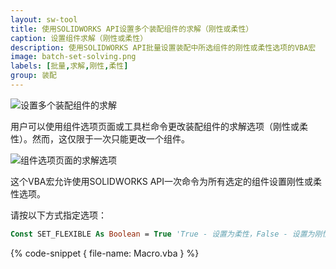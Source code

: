 ```yaml
---
layout: sw-tool
title: 使用SOLIDWORKS API设置多个装配组件的求解（刚性或柔性）
caption: 设置组件求解（刚性或柔性）
description: 使用SOLIDWORKS API批量设置装配中所选组件的刚性或柔性选项的VBA宏
image: batch-set-solving.png
labels: [批量,求解,刚性,柔性]
group: 装配
---
```

![设置多个装配组件的求解](batch-set-solving.png)

用户可以使用组件选项页面或工具栏命令更改装配组件的求解选项（刚性或柔性）。然而，这仅限于一次只能更改一个组件。

![组件选项页面的求解选项](solving-options.png)

这个VBA宏允许使用SOLIDWORKS API一次命令为所有选定的组件设置刚性或柔性选项。

请按以下方式指定选项：

~~~ vb
Const SET_FLEXIBLE As Boolean = True 'True - 设置为柔性，False - 设置为刚性
~~~

{% code-snippet { file-name: Macro.vba } %}